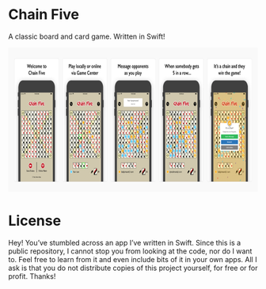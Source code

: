 # Chain Five
A classic board and card game. Written in Swift!

<img src="preview.png" width="785" height="292" />

# License

Hey! You’ve stumbled across an app I’ve written in Swift. Since this is a public repository, I cannot stop you from looking at the code, nor do I want to. Feel free to learn from it and even include bits of it in your own apps. All I ask is that you do not distribute copies of this project yourself, for free or for profit. Thanks!
